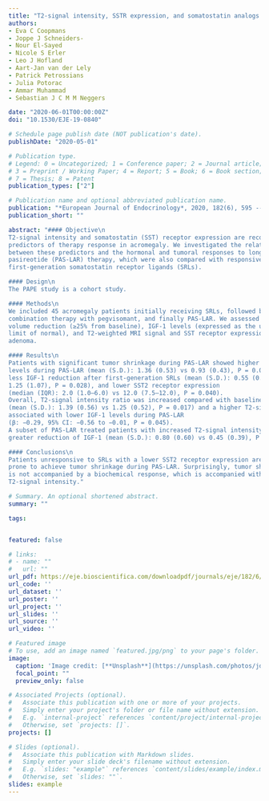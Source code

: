 ```yaml
---
title: "T2-signal intensity, SSTR expression, and somatostatin analogs efficacy predict response to pasireotide in acromegaly"
authors:
- Eva C Coopmans
- Joppe J Schneiders-
- Nour El-Sayed
- Nicole S Erler
- Leo J Hofland
- Aart-Jan van der Lely
- Patrick Petrossians
- Julia Potorac
- Ammar Muhammad
- Sebastian J C M M Neggers

date: "2020-06-01T00:00:00Z"
doi: "10.1530/EJE-19-0840"

# Schedule page publish date (NOT publication's date).
publishDate: "2020-05-01"

# Publication type.
# Legend: 0 = Uncategorized; 1 = Conference paper; 2 = Journal article;
# 3 = Preprint / Working Paper; 4 = Report; 5 = Book; 6 = Book section;
# 7 = Thesis; 8 = Patent
publication_types: ["2"]

# Publication name and optional abbreviated publication name.
publication: "*European Journal of Endocrinology*, 2020, 182(6), 595 -- 605"
publication_short: ""

abstract: "#### Objective\n
T2-signal intensity and somatostatin (SST) receptor expression are recognized
predictors of therapy response in acromegaly. We investigated the relationship 
between these predictors and the hormonal and tumoral responses to long-acting
pasireotide (PAS-LAR) therapy, which were also compared with responsiveness to
first-generation somatostatin receptor ligands (SRLs).

#### Design\n
The PAPE study is a cohort study.

#### Methods\n
We included 45 acromegaly patients initially receiving SRLs, followed by 
combination therapy with pegvisomant, and finally PAS-LAR. We assessed tumor
volume reduction (≥25% from baseline), IGF-1 levels (expressed as the upper 
limit of normal), and T2-weighted MRI signal and SST receptor expression of the 
adenoma.

#### Results\n
Patients with significant tumor shrinkage during PAS-LAR showed higher IGF-1 
levels during PAS-LAR (mean (S.D.): 1.36 (0.53) vs 0.93 (0.43), P = 0.020), 
less IGF-1 reduction after first-generation SRLs (mean (S.D.): 0.55 (0.71) vs
1.25 (1.07), P = 0.028), and lower SST2 receptor expression 
(median (IQR): 2.0 (1.0–6.0) vs 12.0 (7.5–12.0), P = 0.040). 
Overall, T2-signal intensity ratio was increased compared with baseline 
(mean (S.D.): 1.39 (0.56) vs 1.25 (0.52), P = 0.017) and a higher T2-signal was
associated with lower IGF-1 levels during PAS-LAR 
(β: −0.29, 95% CI: −0.56 to −0.01, P = 0.045). 
A subset of PAS-LAR treated patients with increased T2-signal intensity achieved
greater reduction of IGF-1 (mean (S.D.): 0.80 (0.60) vs 0.45 (0.39), P = 0.016).

#### Conclusions\n
Patients unresponsive to SRLs with a lower SST2 receptor expression are more
prone to achieve tumor shrinkage during PAS-LAR. Surprisingly, tumor shrinkage 
is not accompanied by a biochemical response, which is accompanied with a higher
T2-signal intensity."

# Summary. An optional shortened abstract.
summary: ""

tags:


featured: false

# links:
# - name: ""
#   url: ""
url_pdf: https://eje.bioscientifica.com/downloadpdf/journals/eje/182/6/EJE-19-0840.xml
url_code: ''
url_dataset: ''
url_poster: ''
url_project: ''
url_slides: ''
url_source: ''
url_video: ''

# Featured image
# To use, add an image named `featured.jpg/png` to your page's folder. 
image:
  caption: 'Image credit: [**Unsplash**](https://unsplash.com/photos/jdD8gXaTZsc)'
  focal_point: ""
  preview_only: false

# Associated Projects (optional).
#   Associate this publication with one or more of your projects.
#   Simply enter your project's folder or file name without extension.
#   E.g. `internal-project` references `content/project/internal-project/index.md`.
#   Otherwise, set `projects: []`.
projects: []

# Slides (optional).
#   Associate this publication with Markdown slides.
#   Simply enter your slide deck's filename without extension.
#   E.g. `slides: "example"` references `content/slides/example/index.md`.
#   Otherwise, set `slides: ""`.
slides: example
---
```

